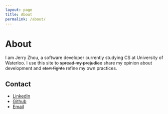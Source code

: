 ```yaml
---
layout: page
title: About
permalink: /about/
---
```


# About

I am Jerry Zhou, a software developer currently studying CS at University of Waterloo. I use this site to <s>spread my prejudice</s> share my opinion about development and <s>start fights</s> refine my own practices.

## Contact

- [LinkedIn](https://ca.linkedin.com/pub/jerry-zhou/5b/a17/a12)
- [Github](https://github.com/LookLikeAPro)
- [Email](mailto:jerryzhou00@gmail.com)
